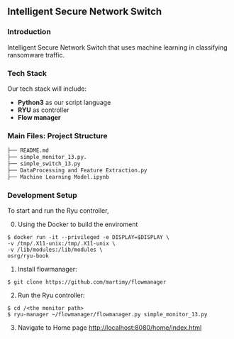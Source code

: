 Intelligent Secure Network Switch
-----

### Introduction

Intelligent Secure Network Switch that uses machine learning in classifying ransomware traffic.


### Tech Stack

Our tech stack will include:

* **Python3** as our script language
* **RYU**  as controller
* **Flow manager** 

### Main Files: Project Structure

  ```sh
  ├── README.md
  ├── simple_monitor_13.py. 
  ├── simple_switch_13.py
  ├── DataProcessing and Feature Extraction.py 
  ├── Machine Learning Model.ipynb 
  ```



### Development Setup


To start and run the Ryu controller,


0. Using the Docker to build the enviroment 
  ```
  $ docker run -it --privileged -e DISPLAY=$DISPLAY \
  -v /tmp/.X11-unix:/tmp/.X11-unix \
  -v /lib/modules:/lib/modules \
  osrg/ryu-book
  ```

1. Install flowmanager:
  ```
  $ git clone https://github.com/martimy/flowmanager
  ```

2. Run the Ryu controller:
  ```
  $ cd /<the monitor path>
  $ ryu-manager ~/flowmanager/flowmanager.py simple_monitor_13.py
  ```

3. Navigate to Home page [http://localhost:8080/home/index.html](http://localhost:8080/home/index.html)
